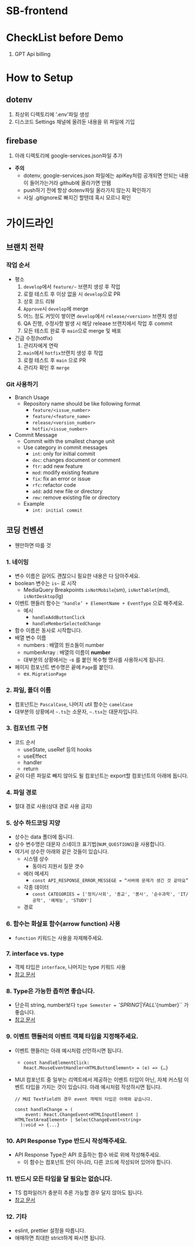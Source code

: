 # SB-frontend

# CheckList before Demo
1. GPT Api billing

# How to Setup
## dotenv
1. 최상위 디렉토리에 '.env'파일 생성
2. 디스코드 Settings 채널에 올려둔 내용을 위 파일에 기입

## firebase
1. 아래 디렉토리에 google-services.json파일 추가

- **주의**
    - dotenv, google-services.json 파일에는 apiKey처럼 공개되면 안되는 내용이 들어가는거라 github에 올라가면 안됌
    - push하기 전에 항상 dotenv파일 올라가지 않는지 확인하기
    - 사실 .gitignore로 빠지긴 할텐데 혹시 모르니 확인

# 가이드라인

## 브랜치 전략

### 작업 순서

- 평소
    1. `develop`에서 `feature/~` 브랜치 생성 후 작업
    2. 로컬 테스트 후 이상 없을 시 `develop`으로 PR
    3. 상호 코드 리뷰
    4. `Approve`시 `develop`에 merge
    5. 어느 정도 커밋이 쌓이면 `develop`에서 `release/<version>` 브랜치 생성
    6. QA 진행, 수정사항 발생 시 해당 release 브랜치에서 작업 후 commit
    7. 모든 테스트 완료 후 `main`으로 merge 및 배포
- 긴급 수정(hotfix)
    1. 관리자에게 연락
    2. `main`에서 `hotfix`브랜치 생성 후 작업
    3. 로컬 테스트 후 `main` 으로 PR
    4. 관리자 확인 후 `merge`

### Git 사용하기

- Branch Usage
    - Repository name should be like following format
        - `feature/<issue_number>`
        - `feature/<feature_name>`
        - `release/<version_number>`
        - `hotfix/<issue_number>`
- Commit Message
    - Commit with the smallest change unit
    - Use category in commit messages
        - `int`: only for initial commit
        - `doc`: changes document or comment
        - `ftr`: add new feature
        - `mod`: modify existing feature
        - `fix`: fix an error or issue
        - `rfc`: refactor code
        - `add`: add new file or directory
        - `rmv`: remove existing file or directory
    - Example
        - `int: initial commit`

## 코딩 컨벤션

- 웬만하면 따를 것

### 1. 네이밍

- 변수 이름은 길어도 괜찮으니 필요한 내용은 다 담아주세요.
- boolean 변수는 `is~` 로 시작
    - MediaQuery Breakpoints
    `isNotMobile`(sm), `isNotTablet`(md), `isNotDesktop`(lg)
- 이벤트 핸들러 함수는 `‘handle’ + ElementName + EventType` 으로 해주세요.
    - 예시
        - `handleAddButtonClick`
        - `handleMemberSelectedChange`
- 함수 이름은 동사로 시작합니다.
- 배열 변수 이름
    - numbers : 배열의 원소들이 number
    - numberArray : 배열의 이름이 **number**
    - 대부분의 상황에서는 -s 를 붙인 복수형 명사를 사용하시게 됩니다.
- 페이지 컴포넌트 변수명은 끝에 `Page`를 붙인다.
    - ex. `MigrationPage`

### 2. 파일, 폴더 이름

- 컴포넌트는 `PascalCase`, 나머지 util 함수는 `camelCase`
- 대부분의 상황에서 `~.ts`는 소문자, `~.tsx`는 대문자입니다.

### 3. 컴포넌트 구현

- 코드 순서
    - useState, useRef 등의 hooks
    - useEffect
    - handler
    - return
- 굳이 다른 파일로 빼지 않아도 될 컴포넌트는 export할 컴포넌트의 아래에 둡니다.

### 4. 파일 경로

- 절대 경로 사용(상대 경로 사용 금지)

### 5. 상수 하드코딩 지양

- 상수는 data 폴더에 둡니다.
- 상수 변수명은 대문자 스네이크 표기법(`NUM_QUESTIONS`)을 사용합니다.
- 여기서 상수란 아래와 같은 것들이 있습니다.
    - 시스템 상수
        - 동아리 지원서 질문 갯수
    - 에러 메세지
        - `const API_RESPONSE_ERROR_MESSEGE = “서버에 문제가 생긴 것 같아요”`
    - 각종 데이터
        - `const CATEGORIES = ['정치/사회', '종교', '봉사', '순수과학', 'IT/공학', '예체능', 'STUDY']`
    - 경로

### 6. 함수는 화살표 함수(arrow function) 사용

- `function` 키워드는 사용을 자제해주세요.

### 7. interface vs. type

- 객체 타입은 `interface`, 나머지는 type 키워드 사용
- [참고 문서](https://www.typescriptlang.org/docs/handbook/2/everyday-types.html#differences-between-type-aliases-and-interfaces)

### 8. Type은 가능한 좁히면 좋습니다.

- 단순히 string, number보다 `type Semester = `${'SPRING' | 'FALL'}${number}`` 가 좋습니다.
- [참고 문서](https://www.typescriptlang.org/docs/handbook/2/narrowing.html)

### 9. 이벤트 핸들러의 이벤트 객체 타입을 지정해주세요.

- 이벤트 핸들러는 아래 예시처럼 선언하시면 됩니다.
    - `const handleElementClick: React.MouseEventHandler<HTMLButtonElement> = (e) => {…}`
- MUI 컴포넌트 중 일부는 리액트에서 제공하는 이벤트 타입이 아닌, 자체 커스텀 이벤트 타입을 가지는 것이 있습니다. 아래 예시처럼 작성하시면 됩니다.
    
    ```
    // MUI TextField의 경우 event 객체의 타입은 아래와 같습니다.
    
    const handleChange = (
        event: React.ChangeEvent<HTMLInputElement | HTMLTextAreaElement> | SelectChangeEvent<string>
      ):void => {...}
    ```
    

### 10. API Response Type 반드시 작성해주세요.

- API Response Type은  API 호출하는 함수 바로 위에 작성해주세요.
    - 이 함수는 컴포넌트 안이 아니라, 다른 코드에 작성되어 있어야 합니다.

### 11. 반드시 모든 타입을 달 필요는 없습니다.

- TS 컴파일러가 충분히 추론 가능할 경우 달지 않아도 됩니다.
- [참고 문서](https://www.typescriptlang.org/docs/handbook/type-inference.html#handbook-content)

### 12. 기타

- eslint, prettier 설정을 따릅니다.
- 애매하면 최대한 strict하게 짜시면 됩니다.

